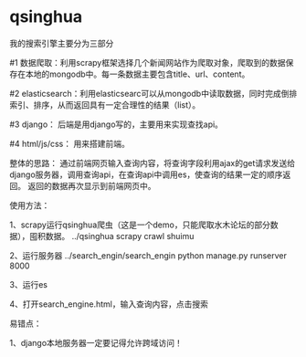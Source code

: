 # qsinghua
我的搜索引擎主要分为三部分

#1 数据爬取：利用scrapy框架选择几个新闻网站作为爬取对象，爬取到的数据保存在本地的mongodb中。每一条数据主要包含title、url、content。

#2 elasticsearch：利用elasticsearc可以从mongodb中读取数据，同时完成倒排索引、排序，从而返回具有一定合理性的结果（list）。

#3 django： 后端是用django写的，主要用来实现查找api。

#4 html/js/css： 用来搭建前端。

整体的思路： 通过前端网页输入查询内容，将查询字段利用ajax的get请求发送给django服务器，调用查询api，在查询api中调用es，使查询的结果一定的顺序返回。
返回的数据再次显示到前端网页中。

使用方法：


1、scrapy运行qsinghua爬虫（这是一个demo，只能爬取水木论坛的部分数据），囤积数据。
../qsinghua
scrapy crawl shuimu

2、运行服务器 
../search_engin/search_engin
python manage.py runserver 8000

3、运行es

4、打开search_engine.html，输入查询内容，点击搜索


易错点：

1、django本地服务器一定要记得允许跨域访问！